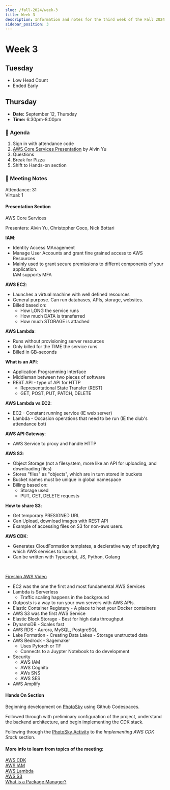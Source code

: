 ```yaml
---
slug: /fall-2024/week-3
title: Week 3 
description: Information and notes for the third week of the Fall 2024 semester for the UMass Lowell Cloud Computing Club.
sidebar_position: 3
---
```


# Week 3

## Tuesday

- Low Head Count
- Ended Early

## Thursday

- **Date:** September 12, Thursday
- **Time:** 6:30pm-8:00pm

### 🚩 Agenda
1. Sign in with attendance code
2. [AWS Core Services Presentation](https://studentuml.sharepoint.com/:p:/s/UMLCloudComputingClub/ERlgCaetR51LukTSs6tS9FYBFJelpc205kJXcLI2WJIPHQ?e=agcpTU) by Alvin Yu
3. Questions
4. Break for Pizza
5. Shift to Hands-on section

### 📓 Meeting Notes

Attendance: 31 <br/>
Virtual: 1

#### Presentation Section
AWS Core Services <br/>

Presenters: Alvin Yu, Christopher Coco, Nick Bottari <br/>

**IAM**:
- Identity Access MAnagement
- Manage User Accounts and grant fine grained access to AWS Resources
- Mainly used to grant secure premissions to differnt components of your application. <br/>
IAM supports MFA

**AWS EC2**:
- Launches a virtual machine with well defined resources
- General purpose. Can run databases, APIs, storage, websites.
- Billed based on:
    - How LONG the service runs
    - How much DATA is transferred
    - How much STORAGE is attached

**AWS Lambda**:
- Runs without provisioning server resources
- Only billed for the TIME the service runs
- Billed in GB-seconds

**What is an API**:
- Application Programming Interface
- Middleman between two pieces of software
- REST API - type of API for HTTP
    - Representational State Transfer (REST)
    - GET, POST, PUT, PATCH, DELETE

**AWS Lambda vs EC2**:
- EC2 - Constant running service (IE web server)
- Lambda - Occasion operations that need to be run (IE the club's attendance bot)

**AWS API Gateway**:
- AWS Service to proxy and handle HTTP

**AWS S3**:
- Object Storage (not a filesystem, more like an API for uploading, and downloading files)
- Stores "files" as "objects", which are in turn stored in buckets
- Bucket names must be unique in global namespace
- Billing based on:
    - Storage used
    - PUT, GET, DELETE requests

**How to share S3**:
- Get temporary PRESIGNED URL
- Can Upload, download images with REST API
- Example of accessing files on S3 for non-aws users.

**AWS CDK**:
- Generates CloudFormation templates, a declerative way of specifying which AWS services to launch.
- Can be written with Typescript, JS, Python, Golang
<br/>

[Fireship AWS Video](https://www.youtube.com/watch?v=ZzI9JE0i6Lc)
- EC2 was the one the first and most fundamental AWS Services
- Lambda is Serverless
    - Traffic scaling happens in the background
- Outposts is a way to run your own servers with AWS APIs.
- Elastic Container Registery - A place to host your Docker containers
- AWS S3 was the first AWS Service
- Elastic Block Storage - Best for high data throughput
- DynamoDB - Scales fast
- AWS RDS - Aurora, MySQL, PostgreSQL
- Lake Formation - Creating Data Lakes - Storage unstructed data
- AWS Bedrock - Sagemaker
    - Uses Pytorch or TF
    - Connects to a Juypter Notebook to do development
- Security 
    - AWS IAM
    - AWS Cognito
    - AWs SNS
    - AWS SES  
- AWS Amplify


#### Hands On Section
Beginning development on [PhotoSky](https://github.com/UMLCloudComputing/photosky) using Github Codespaces. <br/>

Followed through with preliminary configuration of the project, understand the backend architecture, and begin implementing the CDK stack.<br/>

Following through the [PhotoSky Activity](../../activities/welcome.md) to the *Implementing AWS CDK Stack* section. <br/>

#### More info to learn from topics of the meeting:
[AWS CDK](https://docs.aws.amazon.com/cdk/v2/guide/home.html) <br/>
[AWS IAM](https://docs.aws.amazon.com/IAM/latest/UserGuide/introduction.html) <br/>
[AWS Lambda](https://docs.aws.amazon.com/lambda/latest/dg/welcome.html) <br/>
[AWS S3](https://docs.aws.amazon.com/AmazonS3/latest/userguide/Welcome.html) <br/>
[What is a Package Manager?](https://en.wikipedia.org/wiki/Package_manager) <br/>

